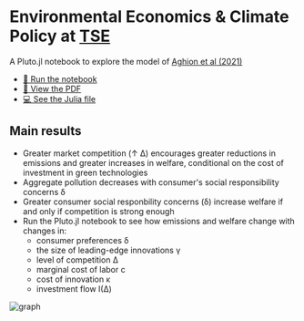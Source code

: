 # Environmental Economics & Climate Policy at [TSE](https://tse-fr.eu)

A Pluto.jl notebook to explore the model of [Aghion et al (2021)](https://scholar.harvard.edu/aghion/publications/environmental-preferences-and-technological-choices-market-competition-clean-or)

- [📓 Run the notebook](https://masonrhayes.keybase.pub/projects/pluto/aghion2021.html)
- [📂 View the PDF](https://masonrhayes.keybase.pub/projects/pluto/aghion2021.pdf)
- [💻 See the Julia file](https://raw.githubusercontent.com/masonrhayes/eecp/master/aghion2021.jl)

## Main results

- Greater market competition (↑ Δ) encourages greater reductions in emissions and greater increases in welfare, conditional on the cost of investment in green technologies
- Aggregate pollution decreases with consumer's social responsibility concerns δ
- Greater consumer social responbility concerns (δ) increase welfare if and only if competition is strong enough
- Run the Pluto.jl notebook to see how emissions and welfare change with changes in:
  - consumer preferences δ
  - the size of leading-edge innovations γ
  - level of competition Δ
  - marginal cost of labor c
  - cost of innovation κ
  - investment flow I(Δ)


![graph](https://masonrhayes.keybase.pub/projects/pluto/aghion2021_graph.png)
